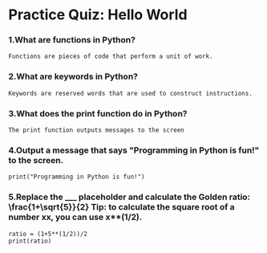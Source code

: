 # Practice Quiz: Hello World

### 1.What are functions in Python?

    Functions are pieces of code that perform a unit of work.


### 2.What are keywords in Python?

    Keywords are reserved words that are used to construct instructions.


### 3.What does the print function do in Python?

    The print function outputs messages to the screen


### 4.Output a message that says "Programming in Python is fun!" to the screen.

    print("Programming in Python is fun!")

### 5.Replace the ___ placeholder and calculate the Golden ratio: \frac{1+\sqrt{5}}{2} Tip: to calculate the square root of a number xx, you can use x**(1/2).

    ratio = (1+5**(1/2))/2
    print(ratio)
